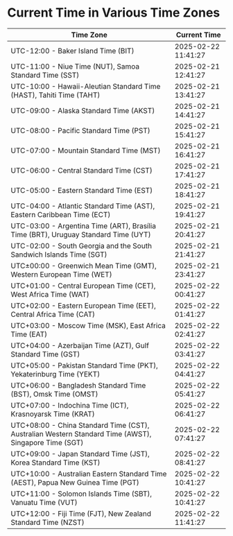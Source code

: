 # Current Time in Various Time Zones

| Time Zone | Current Time |
|-----------|--------------|
| UTC-12:00 - Baker Island Time (BIT) | 2025-02-22 11:41:27 |
| UTC-11:00 - Niue Time (NUT), Samoa Standard Time (SST) | 2025-02-21 12:41:27 |
| UTC-10:00 - Hawaii-Aleutian Standard Time (HAST), Tahiti Time (TAHT) | 2025-02-21 13:41:27 |
| UTC-09:00 - Alaska Standard Time (AKST) | 2025-02-21 14:41:27 |
| UTC-08:00 - Pacific Standard Time (PST) | 2025-02-21 15:41:27 |
| UTC-07:00 - Mountain Standard Time (MST) | 2025-02-21 16:41:27 |
| UTC-06:00 - Central Standard Time (CST) | 2025-02-21 17:41:27 |
| UTC-05:00 - Eastern Standard Time (EST) | 2025-02-21 18:41:27 |
| UTC-04:00 - Atlantic Standard Time (AST), Eastern Caribbean Time (ECT) | 2025-02-21 19:41:27 |
| UTC-03:00 - Argentina Time (ART), Brasília Time (BRT), Uruguay Standard Time (UYT) | 2025-02-21 20:41:27 |
| UTC-02:00 - South Georgia and the South Sandwich Islands Time (SGT) | 2025-02-21 21:41:27 |
| UTC±00:00 - Greenwich Mean Time (GMT), Western European Time (WET) | 2025-02-21 23:41:27 |
| UTC+01:00 - Central European Time (CET), West Africa Time (WAT) | 2025-02-22 00:41:27 |
| UTC+02:00 - Eastern European Time (EET), Central Africa Time (CAT) | 2025-02-22 01:41:27 |
| UTC+03:00 - Moscow Time (MSK), East Africa Time (EAT) | 2025-02-22 02:41:27 |
| UTC+04:00 - Azerbaijan Time (AZT), Gulf Standard Time (GST) | 2025-02-22 03:41:27 |
| UTC+05:00 - Pakistan Standard Time (PKT), Yekaterinburg Time (YEKT) | 2025-02-22 04:41:27 |
| UTC+06:00 - Bangladesh Standard Time (BST), Omsk Time (OMST) | 2025-02-22 05:41:27 |
| UTC+07:00 - Indochina Time (ICT), Krasnoyarsk Time (KRAT) | 2025-02-22 06:41:27 |
| UTC+08:00 - China Standard Time (CST), Australian Western Standard Time (AWST), Singapore Time (SGT) | 2025-02-22 07:41:27 |
| UTC+09:00 - Japan Standard Time (JST), Korea Standard Time (KST) | 2025-02-22 08:41:27 |
| UTC+10:00 - Australian Eastern Standard Time (AEST), Papua New Guinea Time (PGT) | 2025-02-22 10:41:27 |
| UTC+11:00 - Solomon Islands Time (SBT), Vanuatu Time (VUT) | 2025-02-22 10:41:27 |
| UTC+12:00 - Fiji Time (FJT), New Zealand Standard Time (NZST) | 2025-02-22 11:41:27 |
